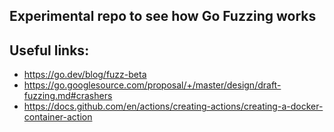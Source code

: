 ## Experimental repo to see how Go Fuzzing works

## Useful links:
* https://go.dev/blog/fuzz-beta
* https://go.googlesource.com/proposal/+/master/design/draft-fuzzing.md#crashers
* https://docs.github.com/en/actions/creating-actions/creating-a-docker-container-action